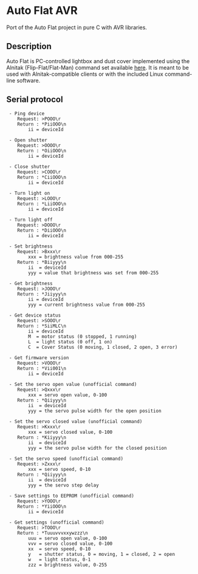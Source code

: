 # Auto Flat AVR

Port of the Auto Flat project in pure C with AVR libraries.

## Description

Auto Flat is PC-controlled lightbox and dust cover implemented using the Alnitak (Flip-Flat/Flat-Man) command set available [here](https://www.optecinc.com/astronomy/catalog/alnitak/resources/Alnitak_GenericCommandsR4.pdf). It is meant to be used with Alnitak-compatible clients or with the included Linux command-line software.

## Serial protocol

```
 - Ping device
    Request: >POOO\r
    Return : *PiiOOO\n
        ii = deviceId

 - Open shutter
    Request: >OOOO\r
    Return : *OiiOOO\n
        ii = deviceId

 - Close shutter
    Request: >COOO\r
    Return : *CiiOOO\n
        ii = deviceId

 - Turn light on
    Request: >LOOO\r
    Return : *LiiOOO\n
        ii = deviceId

 - Turn light off
    Request: >DOOO\r
    Return : *DiiOOO\n
        ii = deviceId

 - Set brightness
    Request: >Bxxx\r
        xxx = brightness value from 000-255
    Return : *Biiyyy\n
        ii  = deviceId
        yyy = value that brightness was set from 000-255

 - Get brightness
    Request: >JOOO\r
    Return : *Jiiyyy\n
        ii = deviceId
        yyy = current brightness value from 000-255

 - Get device status
    Request: >SOOO\r
    Return : *SiiMLC\n
        ii = deviceId
        M  = motor status (0 stopped, 1 running)
        L  = light status (0 off, 1 on)
        C  = Cover Status (0 moving, 1 closed, 2 open, 3 error)

 - Get firmware version
    Request: >VOOO\r
    Return : *Vii001\n
        ii = deviceId

 - Set the servo open value (unofficial command)
    Request: >Qxxx\r
        xxx = servo open value, 0-100
    Return : *Qiiyyy\n
        ii  = deviceId
        yyy = the servo pulse width for the open position

 - Set the servo closed value (unofficial command)
    Request: >Kxxx\r
        xxx = servo closed value, 0-100
    Return : *Kiiyyy\n
        ii  = deviceId
        yyy = the servo pulse width for the closed position

 - Set the servo speed (unofficial command)
    Request: >Zxxx\r
        xxx = servo speed, 0-10
    Return : *Qiiyyy\n
        ii  = deviceId
        yyy = the servo step delay

 - Save settings to EEPROM (unofficial command)
    Request: >YOOO\r
    Return : *YiiOOO\n
        ii = deviceId

 - Get settings (unofficial command)
    Request: >TOOO\r
    Return : *Tuuuvvvxxywzzz\n
        uuu = servo open value, 0-100
        vvv = servo closed value, 0-100
        xx  = servo speed, 0-10
        y   = shutter status, 0 = moving, 1 = closed, 2 = open
        w   = light status, 0-1
        zzz = brightness value, 0-255

```
